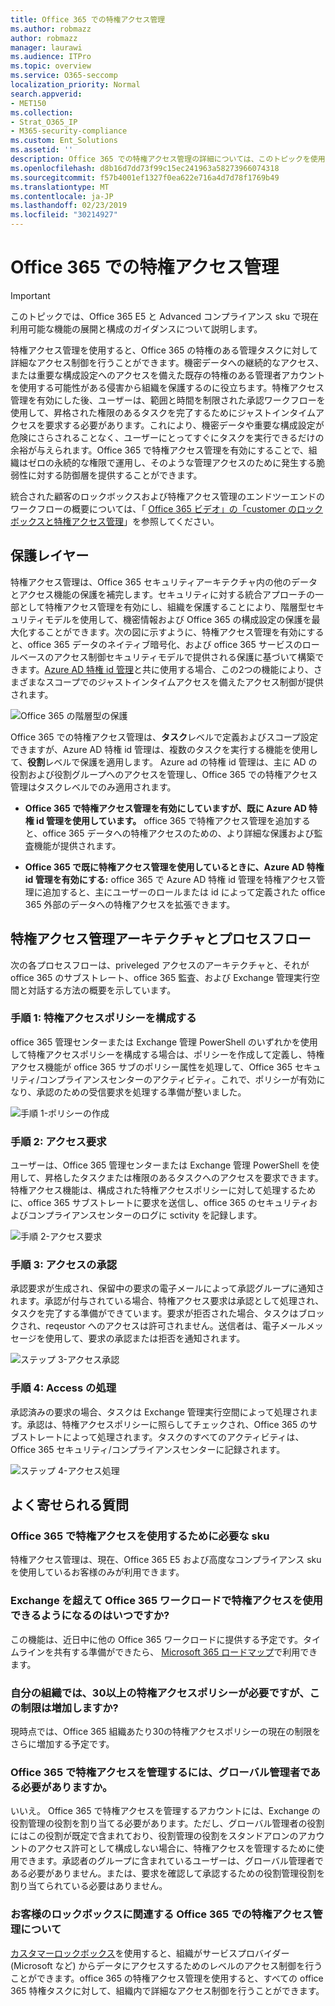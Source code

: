 ```yaml
---
title: Office 365 での特権アクセス管理
ms.author: robmazz
author: robmazz
manager: laurawi
ms.audience: ITPro
ms.topic: overview
ms.service: O365-seccomp
localization_priority: Normal
search.appverid:
- MET150
ms.collection:
- Strat_O365_IP
- M365-security-compliance
ms.custom: Ent_Solutions
ms.assetid: ''
description: Office 365 での特権アクセス管理の詳細については、このトピックを使用してください。
ms.openlocfilehash: d8b16d7dd73f99c15ec241963a58273966074318
ms.sourcegitcommit: f57b4001ef1327f0ea622e716a4d7d78f1769b49
ms.translationtype: MT
ms.contentlocale: ja-JP
ms.lasthandoff: 02/23/2019
ms.locfileid: "30214927"
---
```

# <a name="privileged-access-management-in-office-365"></a>Office 365 での特権アクセス管理

> [!IMPORTANT]
> このトピックでは、Office 365 E5 と Advanced コンプライアンス sku で現在利用可能な機能の展開と構成のガイダンスについて説明します。

特権アクセス管理を使用すると、Office 365 の特権のある管理タスクに対して詳細なアクセス制御を行うことができます。機密データへの継続的なアクセス、または重要な構成設定へのアクセスを備えた既存の特権のある管理者アカウントを使用する可能性がある侵害から組織を保護するのに役立ちます。特権アクセス管理を有効にした後、ユーザーは、範囲と時間を制限された承認ワークフローを使用して、昇格された権限のあるタスクを完了するためにジャストインタイムアクセスを要求する必要があります。これにより、機密データや重要な構成設定が危険にさらされることなく、ユーザーにとってすぐにタスクを実行できるだけの余裕が与えられます。Office 365 で特権アクセス管理を有効にすることで、組織はゼロの永続的な権限で運用し、そのような管理アクセスのために発生する脆弱性に対する防御層を提供することができます。

統合された顧客のロックボックスおよび特権アクセス管理のエンドツーエンドのワークフローの概要については、「 [Office 365 ビデオ」の「customer のロックボックスと特権アクセス管理](https://go.microsoft.com/fwlink/?linkid=2066800)」を参照してください。

## <a name="layers-of-protection"></a>保護レイヤー

特権アクセス管理は、Office 365 セキュリティアーキテクチャ内の他のデータとアクセス機能の保護を補完します。セキュリティに対する統合アプローチの一部として特権アクセス管理を有効にし、組織を保護することにより、階層型セキュリティモデルを使用して、機密情報および Office 365 の構成設定の保護を最大化することができます。次の図に示すように、特権アクセス管理を有効にすると、office 365 データのネイティブ暗号化、および office 365 サービスのロールベースのアクセス制御セキュリティモデルで提供される保護に基づいて構築できます。[Azure AD 特権 id 管理](https://docs.microsoft.com/azure/active-directory/active-directory-privileged-identity-management-configure)と共に使用する場合、この2つの機能により、さまざまなスコープでのジャストインタイムアクセスを備えたアクセス制御が提供されます。

![Office 365 の階層型の保護](media/pam-layered-protection.png)

Office 365 での特権アクセス管理は、**タスク**レベルで定義およびスコープ設定できますが、Azure AD 特権 id 管理は、複数のタスクを実行する機能を使用して、**役割**レベルで保護を適用します。 Azure ad の特権 id 管理は、主に AD の役割および役割グループへのアクセスを管理し、Office 365 での特権アクセス管理はタスクレベルでのみ適用されます。

- **Office 365 で特権アクセス管理を有効にしていますが、既に Azure AD 特権 id 管理を使用しています。** office 365 で特権アクセス管理を追加すると、office 365 データへの特権アクセスのための、より詳細な保護および監査機能が提供されます。

- **Office 365 で既に特権アクセス管理を使用しているときに、Azure AD 特権 id 管理を有効にする:** office 365 で Azure AD 特権 id 管理を特権アクセス管理に追加すると、主にユーザーのロールまたは id によって定義された office 365 外部のデータへの特権アクセスを拡張できます。  

## <a name="privileged-access-management-architecture-and-process-flow"></a>特権アクセス管理アーキテクチャとプロセスフロー

次の各プロセスフローは、priveleged アクセスのアーキテクチャと、それが office 365 のサブストレート、office 365 監査、および Exchange 管理実行空間と対話する方法の概要を示しています。

### <a name="step-1-configuring-a-privileged-access-policy"></a>手順 1: 特権アクセスポリシーを構成する

office 365 管理センターまたは Exchange 管理 PowerShell のいずれかを使用して特権アクセスポリシーを構成する場合は、ポリシーを作成して定義し、特権アクセス機能が office 365 サブのポリシー属性を処理して、Office 365 セキュリティ/コンプライアンスセンターのアクティビティ。これで、ポリシーが有効になり、承認のための受信要求を処理する準備が整いました。

![手順 1-ポリシーの作成](media/pam-step1-policy-creation.jpg)

### <a name="step-2-access-request"></a>手順 2: アクセス要求

ユーザーは、Office 365 管理センターまたは Exchange 管理 PowerShell を使用して、昇格したタスクまたは権限のあるタスクへのアクセスを要求できます。特権アクセス機能は、構成された特権アクセスポリシーに対して処理するために、office 365 サブストレートに要求を送信し、office 365 のセキュリティおよびコンプライアンスセンターのログに sctivity を記録します。

![手順 2-アクセス要求](media/pam-step2-access-request.jpg)

### <a name="step-3-access-approval"></a>手順 3: アクセスの承認

承認要求が生成され、保留中の要求の電子メールによって承認グループに通知されます。承認が付与されている場合、特権アクセス要求は承認として処理され、タスクを完了する準備ができています。要求が拒否された場合、タスクはブロックされ、reqeustor へのアクセスは許可されません。送信者は、電子メールメッセージを使用して、要求の承認または拒否を通知されます。

![ステップ 3-アクセス承認](media/pam-step3-access-approval.jpg)

### <a name="step-4-access-processing"></a>手順 4: Access の処理

承認済みの要求の場合、タスクは Exchange 管理実行空間によって処理されます。承認は、特権アクセスポリシーに照らしてチェックされ、Office 365 のサブストレートによって処理されます。タスクのすべてのアクティビティは、Office 365 セキュリティ/コンプライアンスセンターに記録されます。

![ステップ 4-アクセス処理](media/pam-step4-access-processing.jpg)

## <a name="frequently-asked-questions"></a>よく寄せられる質問

### <a name="what-skus-do-i-need-to-use-privileged-access-in-office-365"></a>Office 365 で特権アクセスを使用するために必要な sku
特権アクセス管理は、現在、Office 365 E5 および高度なコンプライアンス sku を使用しているお客様のみが利用できます。

### <a name="when-will-privileged-access-be-available-for-office-365-workloads-beyond-exchange"></a>Exchange を超えて Office 365 ワークロードで特権アクセスを使用できるようになるのはいつですか?
この機能は、近日中に他の Office 365 ワークロードに提供する予定です。タイムラインを共有する準備ができたら、 [Microsoft 365 ロードマップ](https://www.microsoft.com/microsoft-365/roadmap)で利用できます。

### <a name="my-organization-needs-more-than-30-privileged-access-polices-will-this-limit-be-increased"></a>自分の組織では、30以上の特権アクセスポリシーが必要ですが、この制限は増加しますか?

現時点では、Office 365 組織あたり30の特権アクセスポリシーの現在の制限をさらに増加する予定です。

### <a name="do-i-need-to-be-a-global-admin-to-manage-privileged-access-in-office-365"></a>Office 365 で特権アクセスを管理するには、グローバル管理者である必要がありますか。
いいえ。 Office 365 で特権アクセスを管理するアカウントには、Exchange の役割管理の役割を割り当てる必要があります。ただし、グローバル管理者の役割にはこの役割が既定で含まれており、役割管理の役割をスタンドアロンのアカウントのアクセス許可として構成しない場合に、特権アクセスを管理するために使用できます。承認者のグループに含まれているユーザーは、グローバル管理者である必要がありません。または、要求を確認して承認するための役割管理役割を割り当てられている必要はありません。 

### <a name="how-is-privileged-access-management-in-office-365-related-to-customer-lockbox"></a>お客様のロックボックスに関連する Office 365 での特権アクセス管理について
[カスタマーロックボックス](https://docs.microsoft.com/office365/admin/manage/customer-lockbox-requests)を使用すると、組織がサービスプロバイダー (Microsoft など) からデータにアクセスするためのレベルのアクセス制御を行うことができます。office 365 の特権アクセス管理を使用すると、すべての office 365 特権タスクに対して、組織内で詳細なアクセス制御を行うことができます。
